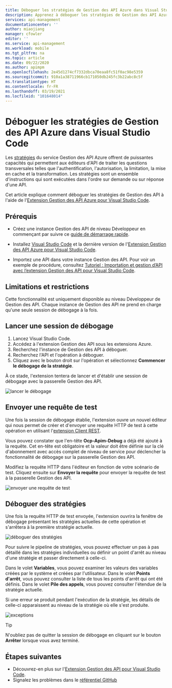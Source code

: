 ```yaml
---
title: Déboguer les stratégies de Gestion des API Azure dans Visual Studio Code | Microsoft Docs
description: Apprenez à déboguer les stratégies de Gestion des API Azure à l'aide de l'extension Visual Studio Code de Gestion des API Azure
services: api-management
documentationcenter: ''
author: miaojiang
manager: cfowler
editor: ''
ms.service: api-management
ms.workload: mobile
ms.tgt_pltfrm: na
ms.topic: article
ms.date: 09/22/2020
ms.author: apimpm
ms.openlocfilehash: 2e45d1274cf7332dbca70eaa8fc51f0ac98e5359
ms.sourcegitcommit: 910a1a38711966cb171050db245fc3b22abc8c5f
ms.translationtype: HT
ms.contentlocale: fr-FR
ms.lasthandoff: 03/19/2021
ms.locfileid: "101648014"
---
```

# <a name="debug-azure-api-management-policies-in-visual-studio-code"></a>Déboguer les stratégies de Gestion des API Azure dans Visual Studio Code

Les [stratégies](api-management-policies.md) du service Gestion des API Azure offrent de puissantes capacités qui permettent aux éditeurs d'API de traiter les questions transversales telles que l'authentification, l'autorisation, la limitation, la mise en cache et la transformation. Les stratégies sont un ensemble d'instructions qui sont exécutées dans l'ordre sur demande ou sur réponse d'une API. 

Cet article explique comment déboguer les stratégies de Gestion des API à l'aide de l'[Extension Gestion des API Azure pour Visual Studio Code](https://marketplace.visualstudio.com/items?itemName=ms-azuretools.vscode-apimanagement). 

## <a name="prerequisites"></a>Prérequis

* Créez une instance Gestion des API de niveau Développeur en commençant par suivre ce [guide de démarrage rapide](get-started-create-service-instance.md).

* Installez [Visual Studio Code](https://code.visualstudio.com/) et la dernière version de l'[Extension Gestion des API Azure pour Visual Studio Code](https://marketplace.visualstudio.com/items?itemName=ms-azuretools.vscode-apimanagement). 

* Importez une API dans votre instance Gestion des API. Pour voir un exemple de procédure, consultez [Tutoriel : Importation et gestion d’API avec l’extension Gestion des API pour Visual Studio Code](visual-studio-code-tutorial.md).

## <a name="restrictions-and-limitations"></a>Limitations et restrictions

Cette fonctionnalité est uniquement disponible au niveau Développeur de Gestion des API. Chaque instance de Gestion des API ne prend en charge qu'une seule session de débogage à la fois.

## <a name="initiate-a-debugging-session"></a>Lancer une session de débogage

1. Lancez Visual Studio Code.
2. Accédez à l'extension Gestion des API sous les extensions Azure.
3. Recherchez l'instance de Gestion des API à déboguer.
4. Recherchez l'API et l'opération à déboguer.
5. Cliquez avec le bouton droit sur l'opération et sélectionnez **Commencer le débogage de la stratégie**.

À ce stade, l'extension tentera de lancer et d'établir une session de débogage avec la passerelle Gestion des API.

![lancer le débogage](media/api-management-debug-policies/initiate-debugging-session.png)

## <a name="send-a-test-request"></a>Envoyer une requête de test
Une fois la session de débogage établie, l'extension ouvre un nouvel éditeur qui nous permet de créer et d'envoyer une requête HTTP de test à cette opération en utilisant l'[extension Client REST](https://marketplace.visualstudio.com/items?itemName=humao.rest-client).

Vous pouvez constater que l'en-tête **Ocp-Apim-Debug** a déjà été ajouté à la requête. Cet en-tête est obligatoire et la valeur doit être définie sur la clé d'abonnement avec accès complet de niveau de service pour déclencher la fonctionnalité de débogage sur la passerelle Gestion des API.

Modifiez la requête HTTP dans l'éditeur en fonction de votre scénario de test. Cliquez ensuite sur **Envoyer la requête** pour envoyer la requête de test à la passerelle Gestion des API.

![envoyer une requête de test](media/api-management-debug-policies/rest-client.png)

## <a name="debug-policies"></a>Déboguer des stratégies
Une fois la requête HTTP de test envoyée, l'extension ouvrira la fenêtre de débogage présentant les stratégies actuelles de cette opération et s'arrêtera à la première stratégie actuelle. 

![déboguer des stratégies](media/api-management-debug-policies/main-window.png)

Pour suivre le pipeline de stratégies, vous pouvez effectuer un pas à pas détaillé dans les stratégies individuelles ou définir un point d'arrêt au niveau d'une stratégie et passer directement à celle-ci. 

Dans le volet **Variables**, vous pouvez examiner les valeurs des variables créées par le système et créées par l'utilisateur. Dans le volet **Points d'arrêt**, vous pouvez consulter la liste de tous les points d'arrêt qui ont été définis. Dans le volet **Pile des appels**, vous pouvez consulter l'étendue de la stratégie actuelle. 

Si une erreur se produit pendant l'exécution de la stratégie, les détails de celle-ci apparaissent au niveau de la stratégie où elle s'est produite. 

![exceptions](media/api-management-debug-policies/exception.png)

> [!TIP]
> N'oubliez pas de quitter la session de débogage en cliquant sur le bouton **Arrêter** lorsque vous avez terminé.


## <a name="next-steps"></a>Étapes suivantes

+ Découvrez-en plus sur l'[Extension Gestion des API pour Visual Studio Code](https://marketplace.visualstudio.com/items?itemName=ms-azuretools.vscode-apimanagement). 
+ Signalez les problèmes dans le [référentiel GitHub](https://github.com/Microsoft/vscode-apimanagement)

